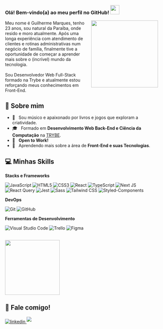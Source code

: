 ### Olá! Bem-vindo(a) ao meu perfil no GitHub! <img src="https://media.giphy.com/media/hvRJCLFzcasrR4ia7z/giphy.gif" width="30" />

<img src="https://user-images.githubusercontent.com/57133330/188281408-c67df9ee-fd1f-4b37-833b-f02848f1ce02.gif" width="220" align="right"/>
  <p align="left">
     Meu nome é Guilherme Marques, tenho 23 anos, sou natural da Paraíba, onde resido e moro atualmente.
     Após uma longa experiência com atendimento de clientes e rotinas administrativas num negócio de família, finalmente tive a oportunidade de começar a aprender mais sobre o (incrível) mundo da tecnologia.
    <br/>
    <br/>
     Sou Desenvolvedor Web Full-Stack formado na Trybe e atualmente estou reforçando meus conhecimentos em Front-End.
  </p>

## 💫 Sobre mim

- 🤔 &nbsp; Sou músico e apaixonado por livros e jogos que exploram a criatividade.
- 🎓 &nbsp; Formado em **Desenvolvimento Web Back-End e Ciência da Computação** na <a href="https://www.betrybe.com">TRYBE</a>.
- 💼 &nbsp; **Open to Work!**
- 🌱 &nbsp; Aprendendo mais sobre a área de **Front-End e suas Tecnologias**.

## 💻 Minhas Skills

**Stacks e Frameworks**

  ![JavaScript](https://img.shields.io/badge/JavaScript-323330?style=for-the-badge&logo=javascript&logoColor=F7DF1E)
  ![HTML5](https://img.shields.io/badge/HTML5-E34F26?style=for-the-badge&logo=html5&logoColor=white)
  ![CSS3](https://img.shields.io/badge/CSS3-1572B6?style=for-the-badge&logo=css3&logoColor=white)
  ![React](https://img.shields.io/badge/React-20232A?style=for-the-badge&logo=react&logoColor=61DAFB)
  ![TypeScript](https://img.shields.io/badge/TypeScript-007ACC?style=for-the-badge&logo=typescript&logoColor=white)
  ![Next JS](https://img.shields.io/badge/Next-black?style=for-the-badge&logo=next.js&logoColor=white)
  <br />
  ![React Query](https://img.shields.io/badge/-React%20Query-FF4154?style=for-the-badge&logo=react%20query&logoColor=white)
  ![Jest](https://img.shields.io/badge/Jest-C21325?style=for-the-badge&logo=jest&logoColor=white)
  ![Sass](https://img.shields.io/badge/Sass-CC6699?style=for-the-badge&logo=sass&logoColor=white)
  ![Tailwind CSS](https://img.shields.io/badge/Tailwind_CSS-38B2AC?style=for-the-badge&logo=tailwind-css&logoColor=white)
  ![Styled-Components](https://img.shields.io/badge/styled--components-DB7093?style=for-the-badge&logo=styled-components&logoColor=white)
  

**DevOps**

  ![Git](https://img.shields.io/badge/GIT-E44C30?style=for-the-badge&logo=git&logoColor=white)
  ![GitHub](https://img.shields.io/badge/GitHub-100000?style=for-the-badge&logo=github&logoColor=white)

**Ferramentas de Desenvolvimento**

  ![Visual Studio Code](https://img.shields.io/badge/Visual_Studio_Code-0078D4?style=for-the-badge&logo=visual%20studio%20code&logoColor=white)
  ![Trello](https://img.shields.io/badge/Trello-0052CC?style=for-the-badge&logo=trello&logoColor=white)
  ![Figma](https://img.shields.io/badge/Figma-F24E1E?style=for-the-badge&logo=figma&logoColor=white)

<br/>

<a href="https://github.com/guimarquesfvm/">
  <img height="180em" src="https://github-readme-stats.vercel.app/api?username=guimarquesfvm&theme=dracula&show_icons=true" />
</a>

<br/>

## 🌟 Fale comigo!

<a href="https://www.linkedin.com/in/guimarquesfvm/" target="blank">
<img src="https://img.shields.io/badge/linkedin:  guimarquesfvm-%2300acee.svg?color=405DE6&style=for-the-badge&logo=linkedin&logoColor=white" alt=linkedin style="margin-bottom: 5px;"/>
</a>

<a href="mailto:guimarquesjob@gmail.com" target="blank">
<img src="https://img.shields.io/badge/gmail:  guimarquesjob@gmail.com-%23EA4335.svg?style=for-the-badge&logo=gmail&logoColor=white" t=mail style="margin-bottom: 5px;" />
</a>
